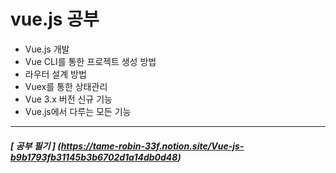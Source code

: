 # vue.js 공부 
- Vue.js 개발
- Vue CLI를 통한 프로젝트 생성 방법
- 라우터 설계 방법
- Vuex를 통한 상태관리
- Vue 3.x 버전 신규 기능
- Vue.js에서 다루는 모든 기능
-------------------------------------------
##### [ 공부 필기 ] (https://tame-robin-33f.notion.site/Vue-js-b9b1793fb31145b3b6702d1a14db0d48)
